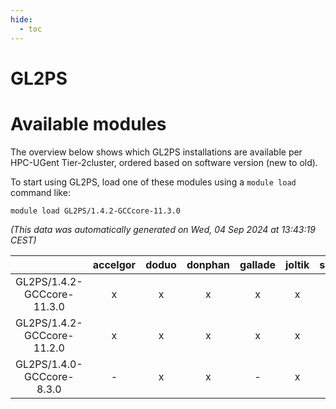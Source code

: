 ```yaml
---
hide:
  - toc
---
```


GL2PS
=====

# Available modules


The overview below shows which GL2PS installations are available per HPC-UGent Tier-2cluster, ordered based on software version (new to old).

To start using GL2PS, load one of these modules using a `module load` command like:

```shell
module load GL2PS/1.4.2-GCCcore-11.3.0
```

*(This data was automatically generated on Wed, 04 Sep 2024 at 13:43:19 CEST)*  

| |accelgor|doduo|donphan|gallade|joltik|shinx|skitty|
| :---: | :---: | :---: | :---: | :---: | :---: | :---: | :---: |
|GL2PS/1.4.2-GCCcore-11.3.0|x|x|x|x|x|-|x|
|GL2PS/1.4.2-GCCcore-11.2.0|x|x|x|x|x|-|x|
|GL2PS/1.4.0-GCCcore-8.3.0|-|x|x|-|x|-|x|
